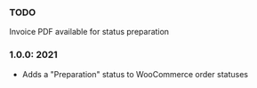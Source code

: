### TODO
Invoice PDF available for status preparation


### 1.0.0: 2021
* Adds a "Preparation" status to WooCommerce order statuses